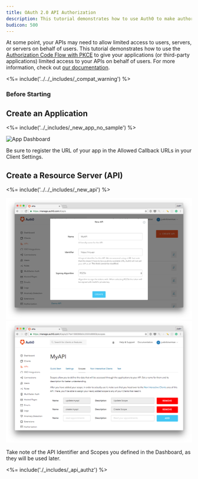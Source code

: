 ```yaml
---
title: OAuth 2.0 API Authorization
description: This tutorial demonstrates how to use Auth0 to make authorized API calls from your web app.
budicon: 500
---
```


At some point, your APIs may need to allow limited access to users, servers, or servers on behalf of users. This tutorial demonstrates how to use the [Authorization Code Flow with PKCE](https://auth0.com/docs/api-auth/tutorials/authorization-code-grant-pkce) to give your applications (or third-party applications) limited access to your APIs on behalf of users. For more information, check out [our documentation](https://auth0.com/docs/api-auth).

<%= include('../../_includes/_compat_warning') %>

### Before Starting

## Create an Application

<%= include('../_includes/_new_app_no_sample') %>

![App Dashboard](/media/articles/native-platforms/native-app-client.png)

Be sure to register the URL of your app in the Allowed Callback URLs in your Client Settings.

## Create a Resource Server (API)

<%= include('../../_includes/_new_api') %>

![Create API](/media/articles/api-auth/api-5.png)
![Update Scopes](/media/articles/api-auth/api-6.png)

Take note of the API Identifier and Scopes you defined in the Dashboard, as they will be used later.

<%= include('./_includes/_api_authz') %>
